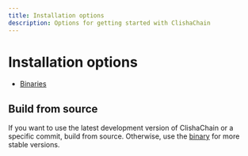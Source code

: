 ```yaml
---
title: Installation options
description: Options for getting started with ClishaChain
---
```


# Installation options

* [Binaries](binary-distribution.md)

## Build from source

If you want to use the latest development version of ClishaChain or a specific commit,
build from source. Otherwise, use the [binary] for more stable
versions.


<!-- link -->
[binary]: binary-distribution.md

